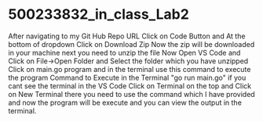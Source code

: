 # 500233832_in_class_Lab2
After navigating to my Git Hub Repo URL 
Click on Code Button and At the bottom of dropdown Click on Download Zip 
Now the zip will be downloaded in your machine next you need to unzip the file
Now Open VS Code and Click on File->Open Folder and Select the folder which you have unzipped 
Click on main.go program and in the terminal use this command to execute the program 
Command to Execute in the Terminal "go run main.go"
if you cant see the terminal in the VS Code Click on Terminal on the top and Click on New Terminal there you need to use the command which I have provided and now the program will be execute and you can view the output in the terminal.
